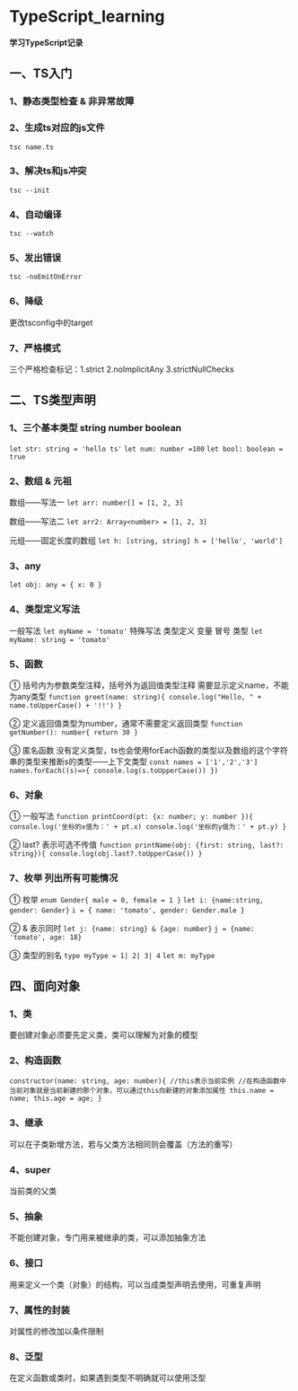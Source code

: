 # TypeScript_learning

**学习TypeScript记录**

## 一、TS入门
### 1、静态类型检查 & 非异常故障

### 2、生成ts对应的js文件 
`tsc name.ts`

### 3、解决ts和js冲突 
`tsc --init`

### 4、自动编译 
`tsc --watch`

### 5、发出错误 
`tsc -noEmitOnError`

### 6、降级 
更改tsconfig中的target

### 7、严格模式 
三个严格检查标记：1.strict 2.noImplicitAny 3.strictNullChecks

## 二、TS类型声明
### 1、三个基本类型 string number boolean
`let str: string = 'hello ts'`
`let num: number =100`
`let bool: boolean = true`

### 2、数组 & 元祖
数组——写法一
`let arr: number[] = [1, 2, 3]`

数组——写法二
`let arr2: Array<number> = [1, 2, 3]`

元组——固定长度的数组
`let h: [string, string]
h = ['hello', 'world']
`
### 3、any 
`let obj: any = {
    x: 0
}`


### 4、类型定义写法 
一般写法
`let myName = 'tomato'`
特殊写法 类型定义 变量 冒号 类型
`let myName: string = 'tomato'`

### 5、函数 
① 括号内为参数类型注释，括号外为返回值类型注释
需要显示定义name，不能为any类型
`function greet(name: string){
    console.log("Hello, " + name.toUpperCase() + '!!')
}`


② 定义返回值类型为number，通常不需要定义返回类型
`function getNumber(): number{
    return 30
}`

③ 匿名函数 没有定义类型，ts也会使用forEach函数的类型以及数组的这个字符串的类型来推断s的类型——上下文类型
`const names = ['1','2','3']`
`names.forEach((s)=>{
    console.log(s.toUpperCase())
})`


### 6、对象 
① 一般写法
`function printCoord(pt: {x: number; y: number }){
    console.log('坐标的x值为：' + pt.x)
    console.log('坐标的y值为：' + pt.y)
}`


② last? 表示可选不传值
`function printName(obj: {first: string, last?: string}){
    console.log(obj.last?.toUpperCase())
}`

### 7、枚举 列出所有可能情况
① 枚举
`enum Gender{
    male = 0,
    female = 1
}`
`let i: {name:string, gender: Gender}`
`i = {
    name: 'tomato',
    gender: Gender.male
}`

② & 表示同时
`let j: {name: string} & {age: number}`
`j = {name: 'tomato', age: 18}`


③ 类型的别名
`type myType = 1| 2| 3| 4`
`let m: myType`

## 四、面向对象
### 1、类
要创建对象必须要先定义类，类可以理解为对象的模型

### 2、构造函数
`constructor(name: string, age: number){
        //this表示当前实例
        //在构造函数中当前对象就是当前新建的那个对象，可以通过this向新建的对象添加属性
        this.name = name;
        this.age = age;
    }`
### 3、继承
可以在子类新增方法，若与父类方法相同则会覆盖（方法的重写）

### 4、super
当前类的父类

### 5、抽象
不能创建对象，专门用来被继承的类，可以添加抽象方法

### 6、接口
用来定义一个类（对象）的结构，可以当成类型声明去使用，可重复声明

### 7、属性的封装
对属性的修改加以条件限制

### 8、泛型
在定义函数或类时，如果遇到类型不明确就可以使用泛型
